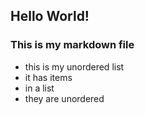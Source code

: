 ## Hello World!
### This is my markdown file

* this is my unordered list
* it has items
* in a list
* they are unordered

